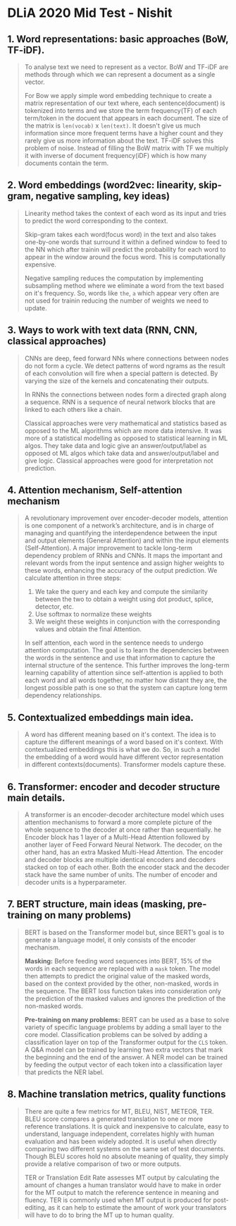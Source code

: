 # DLiA 2020 Mid Test - Nishit

## 1. Word representations: basic approaches (BoW, TF-iDF).

> To analyse text we need to represent as a vector. BoW and TF-iDF are methods through which we can represent a document as a single vector.
>
> For Bow we apply simple word embedding technique to create a matrix representation of our text where, each sentence(document) is tokenized into terms and we store the term frequency(TF) of each term/token in the docuent that appears in each document. The size of the matrix is `len(vocab)` x `len(text)`. It doesn't give us much information since more frequent terms have a higher count and they rarely give us more information about the text. TF-iDF solves this problem of noise. Instead of filling the BoW matrix with TF we multiply it with inverse of document frequency(iDF) which is how many documents contain the term.

## 2. Word embeddings (word2vec: linearity, skip-gram, negative sampling, key ideas)

> Linearity method takes the context of each word as its input and tries to predict the word corresponding to the context.
>
> Skip-gram takes each word(focus word) in the text and also takes one-by-one words that surround it within a defined window to feed to the NN which after trainin will predict the probability for each word to appear in the window around the focus word. This is computationally expensive.
>
> Negative sampling reduces the computation by implementing subsampling method where we eliminate a word from the text based on it's frequency. So, words like `the`, `a` which appear very often are not used for trainin reducing the number of weights we need to update.

## 3. Ways to work with text data (RNN, CNN, classical approaches)

> CNNs are deep, feed forward NNs where connections between nodes do not form a cycle. We detect patterns of word ngrams as the result of each convolution will fire when a special pattern is detected. By varying the size of the kernels and concatenating their outputs.
>
> In RNNs the connections between nodes form a directed graph along a sequence. RNN is a sequence of neural network blocks that are linked to each others like a chain.
>
> Classical approaches were very mathematical and statistics based as opposed to the ML algorithms which are more data intensive. It was more of a statistical modelling as opposed to statistical learning in ML algos. They take data and logic give an answer/output/label as opposed ot ML algos which take data and answer/output/label and give logic. Classical approaches were good for interpretation not prediction.

## 4. Attention mechanism, Self-attention mechanism

> A revolutionary improvement over encoder-decoder models, attention is one component of a network’s architecture, and is in charge of managing and quantifying the interdependence between the input and output elements (General Attention) and within the input elements (Self-Attention). A major improvement to tackle long-term dependency problem of RNNs and CNNs. It maps the important and relevant words from the input sentence and assign higher weights to these words, enhancing the accuracy of the output prediction. We calculate attention in three steps:
> 1. We take the query and each key and compute the similarity between the two to obtain a weight using dot product, splice, detector, etc.
> 2. Use softmax to normalize these weights
> 3. We weight these weights in conjunction with the corresponding values and obtain the final Attention.
>
> In self attention, each word in the sentence needs to undergo attention computation. The goal is to learn the dependencies between the words in the sentence and use that information to capture the internal structure of the sentence. This further improves the long-term learning capability of attention since self-attention is applied to both each word and all words together, no matter how distant they are, the longest possible path is one so that the system can capture long term dependency relationships.

## 5. Contextualized embeddings main idea.

> A word has different meaning based on it's context. The idea is to capture the different meanings of a word based on it's context. With contextualized embeddings this is what we do. So, in such a model the embedding of a word would have different vector representation in different contexts(documents). Transformer models capture these.

## 6. Transformer: encoder and decoder structure main details.

> A transformer is an encoder-decoder architecture model which uses attention mechanisms to forward a more complete picture of the whole sequence to the decoder at once rather than sequentially. he Encoder block has 1 layer of a Multi-Head Attention followed by another layer of Feed Forward Neural Network. The decoder, on the other hand, has an extra Masked Multi-Head Attention. The encoder and decoder blocks are multiple identical encoders and decoders stacked on top of each other. Both the encoder stack and the decoder stack have the same number of units. The number of encoder and decoder units is a hyperparameter.

## 7. BERT structure, main ideas (masking, pre-training on many problems)

> BERT is based on the Transformer model but, since BERT’s goal is to generate a language model, it only consists of the encoder mechanism.
>
> **Masking:** Before feeding word sequences into BERT, 15% of the words in each sequence are replaced with a `mask` token. The model then attempts to predict the original value of the masked words, based on the context provided by the other, non-masked, words in the sequence. The BERT loss function takes into consideration only the prediction of the masked values and ignores the prediction of the non-masked words.
>
> **Pre-training on many problems:** BERT can be used as a base to solve variety of specific language problems by adding a small layer to the core model. Classification problems can be solved by adding a classification layer on top of the Transformer output for the `CLS` token. A Q&A model can be trained by learning two extra vectors that mark the beginning and the end of the answer.  A NER model can be trained by feeding the output vector of each token into a classification layer that predicts the NER label.

## 8. Machine translation metrics, quality functions

> There are quite a few metrics for MT, BLEU, NIST, METEOR, TER. BLEU score compares a generated translation to one or more reference translations. It is quick and inexpensive to calculate, easy to understand, language independent, correlates highly with human evaluation and has been widely adopted. It is useful when directly comparing two different systems on the same set of test documents. Though BLEU scores hold no absolute meaning of quality, they simply provide a relative comparison of two or more outputs.
>
> TER or Translation Edit Rate assesses MT output by calculating the amount of changes a human translator would have to make in order for the MT output to match the reference sentence in meaning and fluency. TER is commonly used when MT output is produced for post-editing, as it can help to estimate the amount of work your translators will have to do to bring the MT up to human quality.